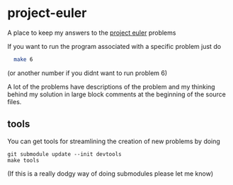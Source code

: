 # project-euler
A place to keep my answers to the [project euler](https://projecteuler.net/) problems

If you want to run the program associated with a specific problem just do

```bash
  make 6
```

(or another number if you didnt want to run problem 6)

A lot of the problems have descriptions of the problem and my thinking behind
my solution in large block comments at the beginning of the source files.



## tools

You can get tools for streamlining the creation of new problems by doing
```
git submodule update --init devtools
make tools
```
(If this is a really dodgy way of doing submodules please let me know)
